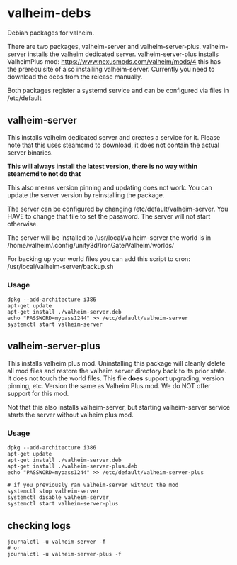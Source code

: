# valheim-debs
Debian packages for valheim.

There are two packages, valheim-server and valheim-server-plus. valheim-server installs the valheim dedicated server. valheim-server-plus installs ValheimPlus mod: https://www.nexusmods.com/valheim/mods/4 this has the prerequisite of also installing valheim-server. Currently you need to download the debs from the release manually.

Both packages register a systemd service and can be configured via files in /etc/default

## valheim-server
This installs valheim dedicated server and creates a service for it. Please note that this uses steamcmd to download, it does not contain the actual server binaries.

**This will always install the latest version, there is no way within steamcmd to not do that**

This also means version pinning and updating does not work. You can update the server version by reinstalling the package.

The server can be configured by changing /etc/default/valheim-server. You HAVE to change that file to set the password. The server will not start otherwise.

The server will be installed to /usr/local/valheim-server the world is in /home/valheim/.config/unity3d/IronGate/Valheim/worlds/

For backing up your world files you can add this script to cron: /usr/local/valheim-server/backup.sh

### Usage
    dpkg --add-architecture i386
    apt-get update
    apt-get install ./valheim-server.deb
    echo "PASSWORD=mypass1244" >> /etc/default/valheim-server
    systemctl start valheim-server

## valheim-server-plus
This installs valheim plus mod. Uninstalling this package will cleanly delete all mod files and restore the valheim server directory back to its prior state. It does not touch the world files. This file **does** support upgrading, version pinning, etc. Version the same as Valheim Plus mod. We do NOT offer support for this mod.

Not that this also installs valheim-server, but starting valheim-server service starts the server without valheim plus mod.

### Usage
    dpkg --add-architecture i386
    apt-get update
    apt-get install ./valheim-server.deb
    apt-get install ./valheim-server-plus.deb
    echo "PASSWORD=mypass1244" >> /etc/default/valheim-server-plus
    
    # if you previously ran valheim-server without the mod
    systemctl stop valheim-server
    systemctl disable valheim-server
    systemctl start valheim-server-plus

## checking logs
    journalctl -u valheim-server -f
    # or
    journalctl -u valheim-server-plus -f